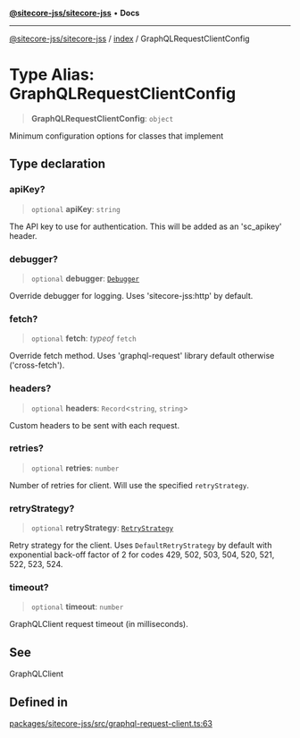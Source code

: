 [**@sitecore-jss/sitecore-jss**](../../README.md) • **Docs**

***

[@sitecore-jss/sitecore-jss](../../README.md) / [index](../README.md) / GraphQLRequestClientConfig

# Type Alias: GraphQLRequestClientConfig

> **GraphQLRequestClientConfig**: `object`

Minimum configuration options for classes that implement

## Type declaration

### apiKey?

> `optional` **apiKey**: `string`

The API key to use for authentication. This will be added as an 'sc_apikey' header.

### debugger?

> `optional` **debugger**: [`Debugger`](Debugger.md)

Override debugger for logging. Uses 'sitecore-jss:http' by default.

### fetch?

> `optional` **fetch**: *typeof* `fetch`

Override fetch method. Uses 'graphql-request' library default otherwise ('cross-fetch').

### headers?

> `optional` **headers**: `Record`\<`string`, `string`\>

Custom headers to be sent with each request.

### retries?

> `optional` **retries**: `number`

Number of retries for client. Will use the specified `retryStrategy`.

### retryStrategy?

> `optional` **retryStrategy**: [`RetryStrategy`](../interfaces/RetryStrategy.md)

Retry strategy for the client. Uses `DefaultRetryStrategy` by default with exponential
back-off factor of 2 for codes 429, 502, 503, 504, 520, 521, 522, 523, 524.

### timeout?

> `optional` **timeout**: `number`

GraphQLClient request timeout (in milliseconds).

## See

GraphQLClient

## Defined in

[packages/sitecore-jss/src/graphql-request-client.ts:63](https://github.com/Sitecore/xmc-jss-dev/blob/f739f952c1ea1be244446f2466e23085eb12739b/packages/sitecore-jss/src/graphql-request-client.ts#L63)
